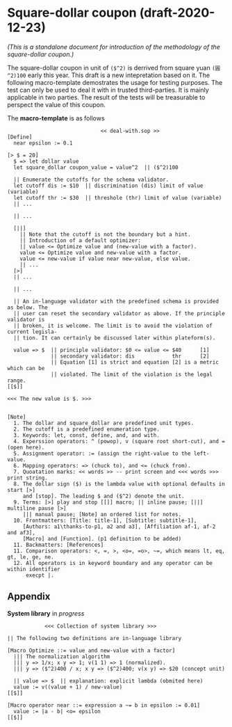 # Square-dollar coupon (draft-2020-12-23)

*(This  is  a standalone document  for  introduction of the methodology  of  the
 square-dollar coupon.)*

The square-dollar coupon in unit of `($^2)` is derrived from square yuan `(圓^2)100`
early this year. This draft is a new intepretation based on it. The following
macro-template demostrates the usage for testing purposes. The test can only be used
to deal it with in trusted third-parties. It is mainly applicable in two parties.
The result of the tests will be treasurable to perspect the value of this coupon.

The **macro-template** is as follows

```sop
                              << deal-with.sop >>
[Define]
  near epsilon := 0.1

[> $ = 20]
  $ => let dollar value
  let square_dollar coupon_value = value^2  || ($^2)100

  || Enumerate the cutoffs for the schema validator.
  let cutoff dis := $10  || discrimination (dis) limit of value (variable)
  let cutoff thr := $30  || threshole (thr) limit of value (variable)
  || ...

  || ...

  [||]
    || Note that the cutoff is not the boundary but a hint.
    || Introduction of a default optimizer:
    || value <= Optimize value and (new-value with a factor).
    value <= Optimize value and new-value with a factor.
    value <= new-value if value near new-value, else value.
    || ...
  [>]
  || ...

  || ...

  || An in-language validator with the predefined schema is provided as below. The
  || user can reset the secondary validator as above. If the principle validator is
  || broken, it is welcome. The limit is to avoid the violation of current legisla-
  || tion. It can certainly be discussed later within plateform(s).

  value => $  || principle validator: $0 <= value <= $40      [1]
              || secondary validator: dis            thr      [2]
              || Equation [1] is strict and equation [2] is a metric which can be
              || violated. The limit of the violation is the legal range.
[[$]]

<<< The new value is $. >>>


[Note]
  1. The dollar and square_dollar are predefined unit types.
  2. The cutoff is a predefined enumeration type.
  3. Keywords: let, const, define, and, and with.
  4. Experssion operators: ^ (powop), v (square root short-cut), and = (open here).
  5. Assignment operator: := (assign the right-value to the left-value.
  6. Mapping operators: => (chuck to), and <= (chuck from).
  7. Quoatation marks: << words >> -- print screen and <<< words >>> print string.
  8. The dollar sign ($) is the lambda value with optional defaults in start [>]
     and [stop]. The leading $ and ($^2) denote the unit.
  9. Terms: [>] play and stop [[]] macro; || inline pause; [||] multiline pause [>]
     ||| manual pause; [Note] an ordered list for notes.
  10. Frontmatters: [Title: title-1], [Subtitle: subtitle-1],
     [Authors: a1\thanks-to-p1, a2 and a3], [Affiliation af-1, af-2 and af3],
     [Macro] and [Function]. (p1 definition to be added)
  11. Backmatters: [References]
  11. Comparison operators: <, =, >, <o=, =o>, ~=, which means lt, eq, gt, le, ge, ne. 
  12. All operators is in keyword boundary and any operator can be within identifier
      execpt |.
```

## Appendix

**System library** in *progress*

```sop
            <<< Collection of system library >>>

|| The following two definitions are in-language library

[Macro Optimize ::= value and new-value with a factor]
  ||| The normalization algorithm
  ||| y => 1/x; x y => 1; v(1 1) => 1 (normalized).
  ||| y => ($^2)400 / x; x y => ($^2)400; v(x y) => $20 (concept unit)

  || value => $  || explanation: explicit lambda (obmited here)
  value := v((value + 1) / new-value)
[[$]]

[Macro operator near ::= expression a ~= b in epsilon := 0.01]
  value := |a - b| <o= epsilon
[[$]]
```
